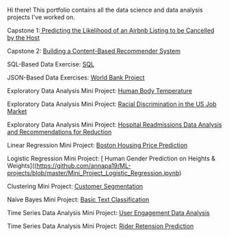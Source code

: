 Hi there! This portfolio contains all the data science and data analysis projects I've worked on.

Capstone 1:[  Predicting the Likelihood of an Airbnb Listing to be Cancelled by the Host](https://github.com/annapa19/predictive-modeling-airbnb-data)

Capstone 2: [  Building a Content-Based Recommender System](https://github.com/annapa19/recommender-system-capstone)

SQL-Based Data Exercise: [  SQL](https://github.com/annapa19/sql/blob/master/1520094343_sql_project.sql)

JSON-Based Data Exercises: [  World Bank Project](https://github.com/annapa19/json)

Exploratory Data Analysis Mini Project: [  Human Body Temperature](https://github.com/annapa19/data-analysis/blob/master/Analyze%20Human%20Body%20Temperature%20Using%20EDA.ipynb)

Exploratory Data Analysis Mini Project: [  Racial Discrimination in the US Job Market](https://github.com/annapa19/data-analysis/blob/master/Examining%20Racial%20Discrimination%20in%20the%20US%20Job%20Market.ipynb)

Exploratory Data Analysis Mini Project: [  Hospital Readmissions Data Analysis and Recommendations for Reduction](https://github.com/annapa19/data-analysis/blob/master/Hospital%20Readmissions%20Data%20Analysis.ipynb)

Linear Regression Mini Project: [  Boston Housing Price Prediction](https://github.com/annapa19/ML-projects/blob/master/Mini_Project_Linear_Regression.ipynb)

Logistic Regression Mini Project: [  Human Gender Prediction on Heights & Weights]((https://github.com/annapa19/ML-projects/blob/master/Mini_Project_Logistic_Regression.ipynb)

Clustering Mini Project: [  Customer Segmentation](https://github.com/annapa19/ML-projects/blob/master/Mini_Project_Clustering.ipynb)

Naive Bayes Mini Project: [  Basic Text Classification](https://github.com/annapa19/ML-projects/blob/master/Mini_Project_Naive_Bayes.ipynb)

Time Series Data Analysis Mini Project: [  User Engagement Data Analysis](https://github.com/annapa19/user-adoption-rider-retention/tree/master/User-Engagement-Analysis)

Time Series Data Analysis Mini Project: [  Rider Retension Prediction](https://github.com/annapa19/user-adoption-rider-retention/tree/master/Rider-Retention-Analysis)

